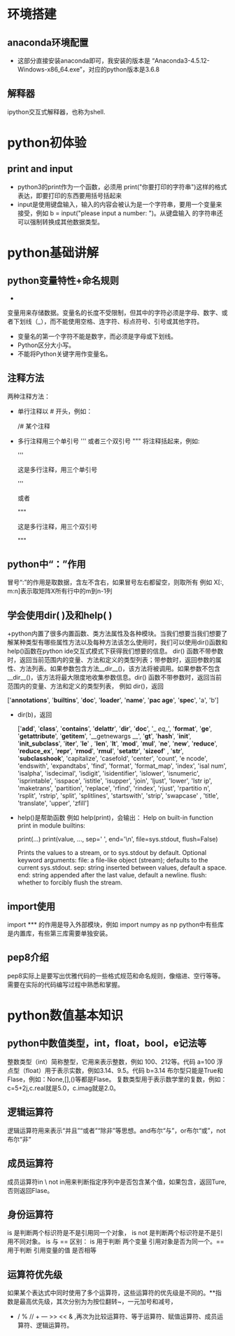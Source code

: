 
# 环境搭建
## anaconda环境配置
+ 这部分直接安装anaconda即可，我安装的版本是 “Anaconda3-4.5.12-Windows-x86_64.exe”，对应的python版本是3.6.8

## 解释器
ipython交互式解释器，也称为shell.

# python初体验
## print and input
- python3的print作为一个函数，必须用 print("你要打印的字符串")这样的格式表达，即要打印的东西要用括号括起来
- input是使用键盘输入，输入的内容会被认为是一个字符串，要用一个变量来接受，例如 b = input("please input a number: ")。从键盘输入
的字符串还可以强制转换成其他数据类型。

# python基础讲解
## python变量特性+命名规则
+ 
变量用来存储数据。变量名的长度不受限制，但其中的字符必须是字母、数字、或者下划线（_），而不能使用空格、连字符、标点符号、引号或其他字符。
+ 变量名的第一个字符不能是数字，而必须是字母或下划线。
+ Python区分大小写。
+ 不能将Python关键字用作变量名。

## 注释方法
两种注释方法：
+ 单行注释以 # 开头，例如：

  /# 某个注释
+ 多行注释用三个单引号 ''' 或者三个双引号 """ 将注释括起来，例如:

  '''
  
  这是多行注释，用三个单引号
  
  '''
  
  或者
  
  """
  
  这是多行注释，用三个双引号
  
  """
  

## python中“：”作用
冒号“:”的作用是取数据，含左不含右，如果冒号左右都留空，则取所有
例如 X[:, m:n]表示取矩阵X所有行中的m到n-1列


## 学会使用dir( )及和help( )

+python内置了很多内置函数、类方法属性及各种模块。当我们想要当我们想要了解某种类型有哪些属性方法以及每种方法该怎么使用时，我们可以使用dir()函数和help()函数在python ide交互式模式下获得我们想要的信息。 dir() 函数不带参数时，返回当前范围内的变量、方法和定义的类型列表；带参数时，返回参数的属性、方法列表。如果参数包含方法__dir__()，该方法将被调用。如果参数不包含__dir__()，该方法将最大限度地收集参数信息。dir() 函数不带参数时，返回当前范围内的变量、方法和定义的类型列表，
例如 dir()，返回

  ['__annotations__', '__builtins__', '__doc__', '__loader__', '__name__', '__pac
age__', '__spec__', 'a', 'b']

+ dir(b)，返回

  ['__add__', '__class__', '__contains__', '__delattr__', '__dir__', '__doc__', '_
_eq__', '__format__', '__ge__', '__getattribute__', '__getitem__', '__getnewargs
__', '__gt__', '__hash__', '__init__', '__init_subclass__', '__iter__', '__le__'
, '__len__', '__lt__', '__mod__', '__mul__', '__ne__', '__new__', '__reduce__',
'__reduce_ex__', '__repr__', '__rmod__', '__rmul__', '__setattr__', '__sizeof__'
, '__str__', '__subclasshook__', 'capitalize', 'casefold', 'center', 'count', 'e
ncode', 'endswith', 'expandtabs', 'find', 'format', 'format_map', 'index', 'isal
num', 'isalpha', 'isdecimal', 'isdigit', 'isidentifier', 'islower', 'isnumeric',
 'isprintable', 'isspace', 'istitle', 'isupper', 'join', 'ljust', 'lower', 'lstr
ip', 'maketrans', 'partition', 'replace', 'rfind', 'rindex', 'rjust', 'rpartitio
n', 'rsplit', 'rstrip', 'split', 'splitlines', 'startswith', 'strip', 'swapcase'
, 'title', 'translate', 'upper', 'zfill']


+ help()是帮助函数
  例如 help(print)，会输出：
  Help on built-in function print in module builtins:

  print(...)
    print(value, ..., sep=' ', end='\n', file=sys.stdout, flush=False)

    Prints the values to a stream, or to sys.stdout by default.
    Optional keyword arguments:
    file:  a file-like object (stream); defaults to the current sys.stdout.
    sep:   string inserted between values, default a space.
    end:   string appended after the last value, default a newline.
    flush: whether to forcibly flush the stream.
    
## import使用
  import ***  的作用是导入外部模块，例如
  import numpy as np
  python中有些库是内置库，有些第三库需要单独安装。

## pep8介绍
  pep8实际上是要写出优雅代码的一些格式规范和命名规则，像缩进、空行等等。需要在实际的代码编写过程中熟悉和掌握。


# python数值基本知识
## python中数值类型，int，float，bool，e记法等

整数类型（int）简称整型，它用来表示整数，例如 100、212等。代码 a=100
浮点型（float）用于表示实数，例如3.14、9.5。代码 b=3.14
布尔型只能是True和Flase，例如：None,[],()等都是Flase。
复数类型用于表示数学里的复数，例如：c=5+2j,c.real就是5.0，c.imag就是2.0。  


## 逻辑运算符
逻辑运算符用来表示“并且”“或者”“除非”等思想。and布尔“与”，or布尔“或”，not布尔“非”


## 成员运算符

成员运算符in \ not in用来判断指定序列中是否包含某个值，如果包含，返回Ture,否则返回Flase。
## 身份运算符

is 是判断两个标识符是不是引用同一个对象，	is not 是判断两个标识符是不是引用不同对象。
is 与 == 区别：
is 用于判断 两个变量 引用对象是否为同一个。== 用于判断 引用变量的值 是否相等
## 运算符优先级
如果某个表达式中同时使用了多个运算符，这些运算符的优先级是不同的。**指数是最高优先级，其次分别为为按位翻转~，一元加号和减号，
* / % // + — >>  <<  & ,再次为比较运算符、等于运算符、赋值运算符、成员运算符、逻辑运算符。
